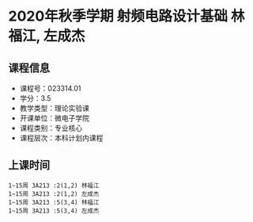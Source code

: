 # 2020年秋季学期 射频电路设计基础 林福江, 左成杰






## 课程信息

- 课程号：023314.01
- 学分：3.5
- 教学类型：理论实验课
- 开课单位：微电子学院
- 课程类别：专业核心
- 课程层次：本科计划内课程

## 上课时间

```
1~15周 3A213 :2(1,2) 林福江
1~15周 3A213 :2(1,2) 左成杰
1~15周 3A213 :5(3,4) 林福江
1~15周 3A213 :5(3,4) 左成杰
```

